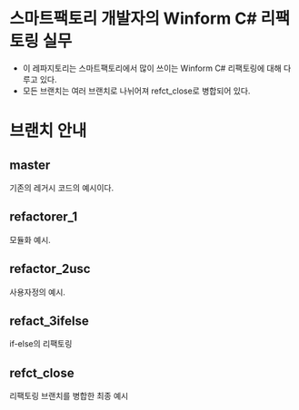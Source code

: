 # 스마트팩토리 개발자의 Winform C# 리팩토링 실무
* 이 레파지토리는 스마트팩토리에서 많이 쓰이는 Winform C# 리팩토링에 대해 다루고 있다.
* 모든 브랜치는 여러 브랜치로 나뉘어져 refct_close로 병합되어 있다.
# 브랜치 안내
## master
기존의 레거시 코드의 예시이다.
## refactorer_1
모듈화 예시.
## refactor_2usc
사용자정의 예시.
## refact_3ifelse
if-else의 리팩토링
## refct_close
리팩토링 브랜치를 병합한 최종 예시
